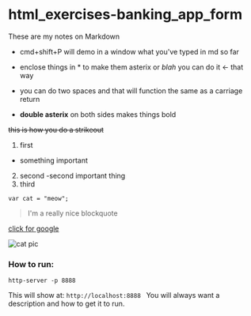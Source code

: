 # html_exercises-banking_app_form

These are my notes on Markdown

- cmd+shift+P will demo in a window what you've typed in md so far

- enclose things in * to make them asterix or _blah_ you can do it <- that way

- you can do two spaces and that will function the same as a carriage return

- **double asterix** on both sides makes things bold

~~this is how you do a strikeout~~

1. first 
* something important
2. second 
-second important thing
3. third

```
var cat = "meow";
```

>I'm a really nice 
>blockquote

[click for google](http://www.google.com)

![cat pic](https://raw.githubusercontent.com/madduxTim/htmlExercisesBankingAppForm/master/screenshots/burrito.jpg)

### How to run: 
```
http-server -p 8888
```
This will show at: 
`http://localhost:8888
`
You will always want a description and how to get it to run.